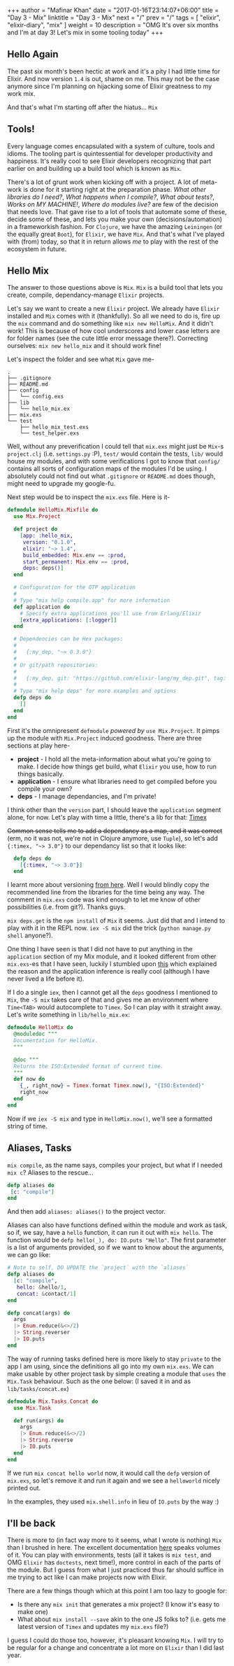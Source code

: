 +++
author = "Mafinar Khan"
date = "2017-01-16T23:14:07+06:00"
title = "Day 3 - Mix"
linktitle = "Day 3 - Mix"
next = "/"
prev = "/"
tags = [
    "elixir",
    "elixir-diary",
    "mix"
]
weight = 10
description = "OMG It's over six months and I'm at day 3! Let's mix in some tooling today"
+++

## Hello Again
The past six month's been hectic at work and it's a pity I had little time for Elixir. And now version `1.4` is out, shame on me. 
This may not be the case anymore since I'm planning on hijacking some of Elixir greatness to my work mix.

And that's what I'm starting off after the hiatus... `Mix`

## Tools!
Every language comes encapsulated with a system of culture, tools and idioms. The tooling part is quintessential for developer productivity and happiness. It's really cool to see Elixir developers recognizing that part earlier on and building up a build tool which is known as `Mix`.

There's a lot of grunt work when kicking off with a project. A lot of meta-work is done for it starting right at the preparation phase. *What other libraries do I need?*, *What happens when I compile?*, *What about tests?*, *Works on MY MACHINE!*, *Where do modules live?* are few of the decision that needs love. That gave rise to a lot of tools that automate some of these, decide some of these, and lets you make your own (decisions/automation) in a frameworkish fashion. For `Clojure`, we have the amazing `Leiningen` (or the equally great `Boot`), for `Elixir`, we have `Mix`. And that's what I've played with (from) today, so that it in return allows *me* to play with the rest of the ecosystem in future.

## Hello Mix
The answer to those questions above is `Mix`. `Mix` is a build tool that lets you create, compile, dependancy-manage `Elixir` projects. 

Let's say we want to create a new `Elixir` project. We already have `Elixir` installed and `Mix` comes with it (thankfully). So all we need to do is, fire up the `mix` command and do something like `mix new HelloMix`. And it didn't work! This is because of how cool underscores and lower case letters are for folder names (see the cute little error message there?). Correcting ourselves: `mix new hello_mix` and it should work fine! 

Let's inspect the folder and see what `Mix` gave me-

```
.
├── .gitignore
├── README.md
├── config
│   └── config.exs
├── lib
│   └── hello_mix.ex
├── mix.exs
└── test
    ├── hello_mix_test.exs
    └── test_helper.exs
```

Well, without any preverification I could tell that `mix.exs` might just be `Mix`-s `project.clj` (i.e. `settings.py` :P), `test/` would contain the tests, `lib/` would house my modules, and with some verifications I got to know that `config/` contains all sorts of configuration maps of the modules I'd be using. I absolutely could not find out what `.gitignore` or `README.md` does though, might need to upgrade my google-fu.

Next step would be to inspect the `mix.exs` file. Here is it-

```elixir
defmodule HelloMix.Mixfile do
  use Mix.Project

  def project do
    [app: :hello_mix,
     version: "0.1.0",
     elixir: "~> 1.4",
     build_embedded: Mix.env == :prod,
     start_permanent: Mix.env == :prod,
     deps: deps()]
  end

  # Configuration for the OTP application
  #
  # Type "mix help compile.app" for more information
  def application do
    # Specify extra applications you'll use from Erlang/Elixir
    [extra_applications: [:logger]]
  end

  # Dependencies can be Hex packages:
  #
  #   {:my_dep, "~> 0.3.0"}
  #
  # Or git/path repositories:
  #
  #   {:my_dep, git: "https://github.com/elixir-lang/my_dep.git", tag: "0.1.0"}
  #
  # Type "mix help deps" for more examples and options
  defp deps do
    []
  end
end
```

First it's the omnipresent `defmodule` *powered by* `use Mix.Project`. It pimps up the module with `Mix.Project` induced goodness. There are three sections at play here-

* **project** - I hold all the meta-information about what you're going to make. I decide how things get build, what `Elixir` you use, how to run things basically.
* **application** - I ensure what libraries need to get compiled before you compile your own?
* **deps** - I manage dependancies, and I'm private!

I think other than the `version` part, I should leave the `application` segment alone, for now. Let's play with time a little, there's a lib for that: [Timex](https://github.com/bitwalker/timex)

~~Common sense tells me to add a dependancy as a map, and it was correct~~ (erm, no it was not, we're not in Clojure anymore, use `Tuple`), so let's add `{:timex, "~> 3.0"}` to our dependancy list so that it looks like:

```elixir
  defp deps do
    [{:timex, "~> 3.0"}]
  end
```

I learnt more about versioning [from here](https://hexdocs.pm/elixir/Version.html). Well I would blindly copy the recommended line from the libraries for the time being any way. The comment in `mix.exs` code was kind enough to let me know of other possibilities (i.e. from git?). Thanks guys.

`mix deps.get` is the `npm install` of `Mix` it seems. Just did that and I intend to play with it in the REPL now. `iex -S mix` did the trick (`python manage.py shell` anyone?).

One thing I have seen is that I did not have to put anything in the `application` section of my Mix module, and it looked different from other `mix.exs`-es that I have seen, luckily I stumbled upon [this](https://sergiotapia.me/application-inference-in-elixir-1-4-ae9e43e90301#.mu8plww6p) which explained the reason and the application inference is really cool (although I have never lived a life before it). 

If I do a single `iex`, then I cannot get all the `deps` goodness I mentioned to `Mix`, the `-S mix` takes care of that and gives me an environment where `Time<TAB>` would autocomplete to `Timex`. So I can play with it straight away. Let's write something in `lib/hello_mix.ex`:

```elixir
defmodule HelloMix do
  @moduledoc """
  Documentation for HelloMix.
  """

  @doc """
  Returns the ISO:Extended format of current time.
  """
  def now do
    {_, right_now} = Timex.format Timex.now(), "{ISO:Extended}"
    right_now
  end
end
```

Now if we `iex -S mix` and type in `HelloMix.now()`, we'll see a formatted string of time.

## Aliases, Tasks

`mix compile`, as the name says, compiles your project, but what if I needed `mix c`? Aliases to the rescue...

```elixir
defp aliases do
 [c: "compile"]
end
```

And then add `aliases: aliases()` to the project vector.

Aliases can also have functions defined within the module and work as task, so if, we say, have a `hello` function, it can run it out with `mix hello`. The function would be `defp hello(_), do: IO.puts "Hello"`. The first parameter is a list of arguments provided, so if we want to know about the arguments, we can go like:

```elixir
# Note to self, DO UPDATE the `project` with the `aliases`
defp aliases do
  [c: "compile",
   hello: &hello/1,
   concat: &contact/1]
end

defp concat(args) do
  args 
  |> Enum.reduce(&<>/2)
  |> String.reverser
  |> IO.puts
end
```

The way of running tasks defined here is more likely to stay `private` to the app I am using, since the definitions all go into my own `mix.exs`. We can make usable by other project task by simple creating a module that `uses` the `Mix.Task` behaviour. Such as the one below: (I saved it in and as `lib/tasks/concat.ex`)

```elixir
defmodule Mix.Tasks.Concat do
  use Mix.Task

  def run(args) do
    args 
    |> Enum.reduce(&<>/2)
    |> String.reverse
    |> IO.puts
  end
end
```

If we run `mix concat hello world` now, it would call the `defp` version of `mix.exs`, so let's remove it and run it again and we see a `helloworld` nicely printed out.

In the examples, they used `mix.shell.info` in lieu of `IO.puts` by the way :)

## I'll be back

There is more to (in fact way more to it seems, what I wrote is nothing) `Mix` than I brushed in here. The excellent documentation [here](https://hexdocs.pm/mix/Mix.html) speaks volumes of it. You can play with environments, tests (all it takes is `mix test`, and OMG `Elixir` has `doctests`, next time!), more control in each of the parts of the module. But I guess from what I just practiced thus far should suffice in me trying to act like I can make projects now with Elixir. 

There are a few things though which at this point I am too lazy to google for:

* Is there any `mix init` that generates a mix project? (I know it's easy to make one)
* What about `mix install --save` akin to the one JS folks to? (i.e. gets me latest version of `Timex` and updates my `mix.exs` file?)

I guess I could do those too, however, it's pleasant knowing `Mix`. I will try to be regular for a change and concentrate a lot more on `Elixir` than I did last year.












